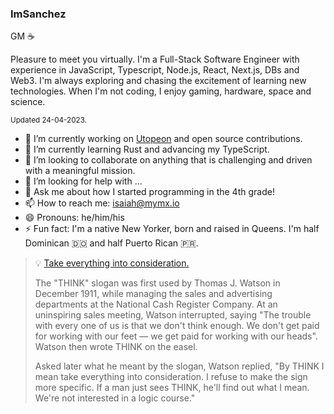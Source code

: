 ### ImSanchez

GM ☕

Pleasure to meet you virtually. I'm a Full-Stack Software Engineer with experience in JavaScript, Typescript, Node.js, React, Next.js, DBs and Web3. I'm always exploring and chasing the excitement of learning new technologies. When I'm not coding, I enjoy gaming, hardware, space and science. 

<small>Updated 24-04-2023.</small>
- 🔭 I’m currently working on [Utopeon](htps://www.utopeon.com) and open source contributions.
- 🌱 I’m currently learning Rust and advancing my TypeScript.
- 👯 I’m looking to collaborate on anything that is challenging and driven with a meaningful mission.
- 🤔 I’m looking for help with ...
- 💬 Ask me about how I started programming in the 4th grade!
- 📫 How to reach me: isaiah@mymx.io
- 😄 Pronouns: he/him/his
- ⚡ Fun fact: I'm a native New Yorker, born and raised in Queens. I'm half Dominican 🇩🇴 and half Puerto Rican 🇵🇷.

> 💡 [Take everything into consideration.](https://en.wikipedia.org/wiki/Think_(slogan))
>
> The "THINK" slogan was first used by Thomas J. Watson in December 1911, while managing the sales and advertising departments at the National Cash Register Company. At an uninspiring sales meeting, Watson interrupted, saying "The trouble with every one of us is that we don't think enough. We don't get paid for working with our feet — we get paid for working with our heads". Watson then wrote THINK on the easel.
> 
> Asked later what he meant by the slogan, Watson replied, "By THINK I mean take everything into consideration. I refuse to make the sign more specific. If a man just sees THINK, he'll find out what I mean. We're not interested in a logic course."

